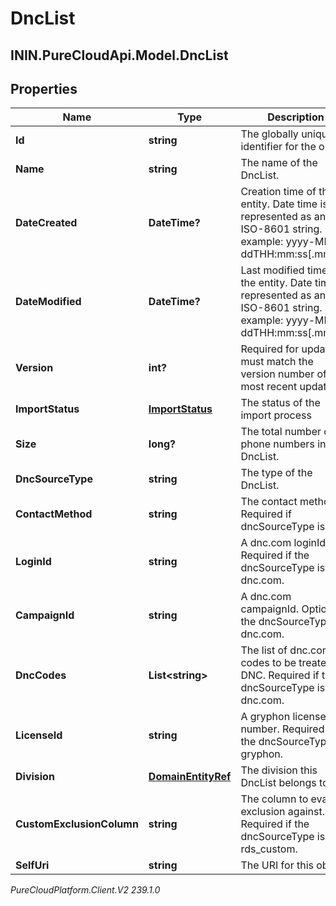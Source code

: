 # DncList

## ININ.PureCloudApi.Model.DncList

## Properties

|Name | Type | Description | Notes|
|------------ | ------------- | ------------- | -------------|
| **Id** | **string** | The globally unique identifier for the object. | [optional] |
| **Name** | **string** | The name of the DncList. | |
| **DateCreated** | **DateTime?** | Creation time of the entity. Date time is represented as an ISO-8601 string. For example: yyyy-MM-ddTHH:mm:ss[.mmm]Z | [optional] |
| **DateModified** | **DateTime?** | Last modified time of the entity. Date time is represented as an ISO-8601 string. For example: yyyy-MM-ddTHH:mm:ss[.mmm]Z | [optional] |
| **Version** | **int?** | Required for updates, must match the version number of the most recent update | [optional] |
| **ImportStatus** | [**ImportStatus**](ImportStatus) | The status of the import process | [optional] |
| **Size** | **long?** | The total number of phone numbers in the DncList. | [optional] |
| **DncSourceType** | **string** | The type of the DncList. | |
| **ContactMethod** | **string** | The contact method. Required if dncSourceType is rds. | [optional] |
| **LoginId** | **string** | A dnc.com loginId. Required if the dncSourceType is dnc.com. | [optional] |
| **CampaignId** | **string** | A dnc.com campaignId. Optional if the dncSourceType is dnc.com. | [optional] |
| **DncCodes** | **List&lt;string&gt;** | The list of dnc.com codes to be treated as DNC. Required if the dncSourceType is dnc.com. | [optional] |
| **LicenseId** | **string** | A gryphon license number. Required if the dncSourceType is gryphon. | [optional] |
| **Division** | [**DomainEntityRef**](DomainEntityRef) | The division this DncList belongs to. | [optional] |
| **CustomExclusionColumn** | **string** | The column to evaluate exclusion against. Required if the dncSourceType is rds_custom. | [optional] |
| **SelfUri** | **string** | The URI for this object | [optional] |



_PureCloudPlatform.Client.V2 239.1.0_
